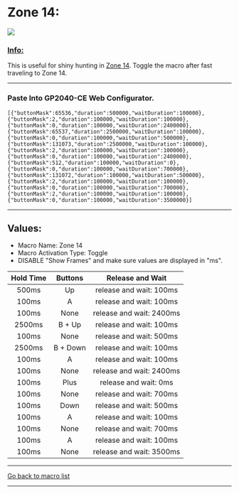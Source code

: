 # Zone 14:

<img src="/Macro-Images/Zone_14.gif" />

### <ins>Info:</ins>
This is useful for shiny hunting in [Zone 14](https://www.serebii.net/pokearth/lumiosecity/wildzone14.shtml). Toggle the macro after fast traveling to Zone 14.

----

### Paste Into GP2040-CE Web Configurator.
```
[{"buttonMask":65536,"duration":500000,"waitDuration":100000},{"buttonMask":2,"duration":100000,"waitDuration":100000},{"buttonMask":0,"duration":100000,"waitDuration":2400000},{"buttonMask":65537,"duration":2500000,"waitDuration":100000},{"buttonMask":0,"duration":100000,"waitDuration":500000},{"buttonMask":131073,"duration":2500000,"waitDuration":100000},{"buttonMask":2,"duration":100000,"waitDuration":100000},{"buttonMask":0,"duration":100000,"waitDuration":2400000},{"buttonMask":512,"duration":100000,"waitDuration":0},{"buttonMask":0,"duration":100000,"waitDuration":700000},{"buttonMask":131072,"duration":100000,"waitDuration":500000},{"buttonMask":2,"duration":100000,"waitDuration":100000},{"buttonMask":0,"duration":100000,"waitDuration":700000},{"buttonMask":2,"duration":100000,"waitDuration":100000},{"buttonMask":0,"duration":100000,"waitDuration":3500000}]
```

----

## Values:

* Macro Name: Zone 14
* Macro Activation Type: Toggle
* DISABLE "Show Frames" and make sure values are displayed in "ms".

| Hold Time | Buttons | Release and Wait |
| :---: | :---: | :---: |
| 500ms  | Up       | release and wait: 100ms  |
| 100ms  | A        | release and wait: 100ms  |
| 100ms  | None     | release and wait: 2400ms |
| 2500ms | B + Up   | release and wait: 100ms  |
| 100ms  | None     | release and wait: 500ms  |
| 2500ms | B + Down | release and wait: 100ms  |
| 100ms  | A        | release and wait: 100ms  |
| 100ms  | None     | release and wait: 2400ms |
| 100ms  | Plus     | release and wait: 0ms    |
| 100ms  | None     | release and wait: 700ms  |
| 100ms  | Down     | release and wait: 500ms  |
| 100ms  | A        | release and wait: 100ms  |
| 100ms  | None     | release and wait: 700ms  |
| 100ms  | A        | release and wait: 100ms  |
| 100ms  | None     | release and wait: 3500ms |

----

[Go back to macro list](https://github.com/OngoGablogian/Legends_Z-A_Macros/tree/main?tab=readme-ov-file#included-macros)

----
